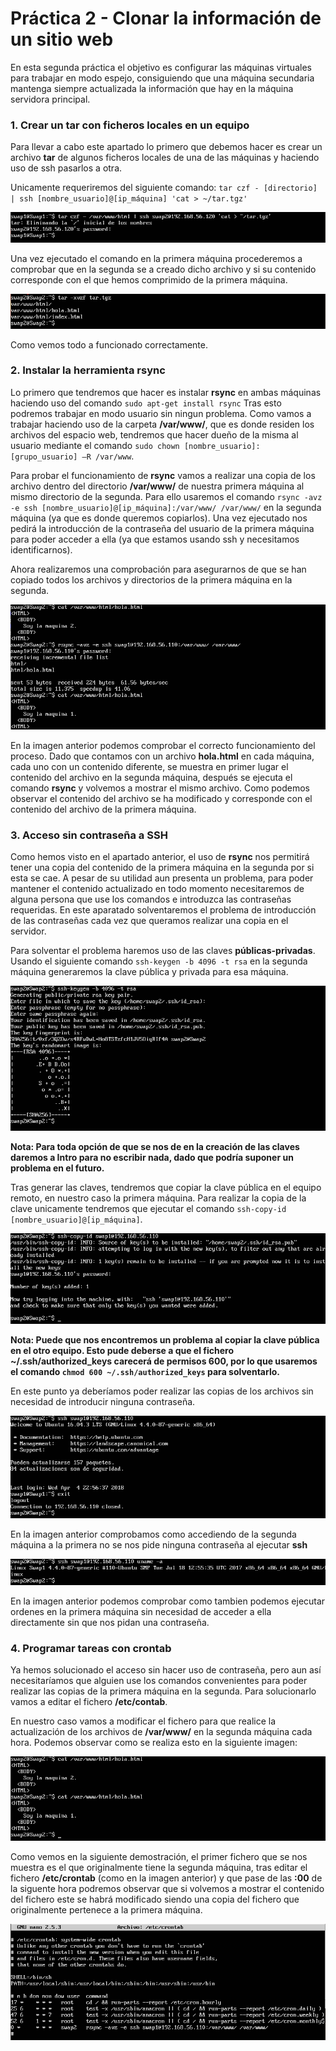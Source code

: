 # Práctica 2 - Clonar la información de un sitio web

En esta segunda práctica el objetivo es configurar las máquinas virtuales para trabajar en modo espejo, consiguiendo que una máquina secundaria mantenga siempre actualizada la información que hay en la máquina servidora principal.

### 1. Crear un tar con ficheros locales en un equipo
Para llevar a cabo este apartado lo primero que debemos hacer es crear un archivo **tar** de algunos ficheros locales de una de las máquinas y haciendo uso de ssh pasarlos a otra.

Unicamente requeriremos del siguiente comando: `tar czf - [directorio] | ssh [nombre_usuario]@[ip_máquina] 'cat > ~/tar.tgz'`

<p align="center"> <img src="https://github.com/JmZero/SWAP/blob/master/Practica2/tar1.png"> </p>

Una vez ejecutado el comando en la primera máquina procederemos a comprobar que en la segunda se a creado dicho archivo y si su contenido corresponde con el que hemos comprimido de la primera máquina.

<p align="center"> <img src="https://github.com/JmZero/SWAP/blob/master/Practica2/tar2.png"> </p>

Como vemos todo a funcionado correctamente.

### 2. Instalar la herramienta rsync
Lo primero que tendremos que hacer es instalar **rsync** en ambas máquinas haciendo uso del comando `sudo apt-get install rsync`
Tras esto podremos trabajar en modo usuario sin ningun problema.
Como vamos a trabajar haciendo uso de la carpeta **/var/www/**, que es donde residen los archivos del espacio web, tendremos que hacer dueño de la misma al usuario mediante el comando `sudo chown [nombre_usuario]:[grupo_usuario] –R /var/www`.

Para probar el funcionamiento de **rsync** vamos a realizar una copia de los archivo dentro del directorio **/var/www/** de nuestra primera máquina al mismo directorio de la segunda. Para ello usaremos el comando `rsync -avz -e ssh [nombre_usuario]@[ip_máquina]:/var/www/ /var/www/` en la segunda máquina (ya que es donde queremos copiarlos). Una vez ejecutado nos pedirá la introducción de la contraseña del usuario de la primera máquina para poder acceder a ella (ya que estamos usando ssh y necesitamos identificarnos).

Ahora realizaremos una comprobación para asegurarnos de que se han copiado todos los archivos y directorios de la primera máquina en la segunda.

<p align="center"> <img src="https://github.com/JmZero/SWAP/blob/master/Practica2/rsync.png"> </p>

En la imagen anterior podemos comprobar el correcto funcionamiento del proceso. Dado que contamos con un archivo **hola.html** en cada máquina, cada uno con un contenido diferente, se muestra en primer lugar el contenido del archivo en la segunda máquina, después se ejecuta el comando **rsync** y volvemos a mostrar el mismo archivo. Como podemos observar el contenido del archivo se ha modificado y corresponde con el contenido del archivo de la primera máquina.

### 3. Acceso sin contraseña a SSH
Como hemos visto en el apartado anterior, el uso de **rsync** nos permitirá tener una copia del contenido de la primera máquina en la segunda por si esta se cae. A pesar de su utilidad aun presenta un problema, para poder mantener el contenido actualizado en todo momento necesitaremos de alguna persona que use los comandos e introduzca las contraseñas requeridas. En este aparatado solventaremos el problema de introducción de las contraseñas cada vez que queramos realizar una copia en el servidor.

Para solventar el problema haremos uso de las claves **públicas-privadas**. Usando el siguiente comando `ssh-keygen -b 4096 -t rsa` en la segunda máquina generaremos la clave pública y privada para esa máquina.

<p align="center"> <img src="https://github.com/JmZero/SWAP/blob/master/Practica2/keygen1.png"> </p>

**Nota: Para toda opción de que se nos de en la creación de las claves daremos a Intro para no escribir nada, dado que podría suponer un problema en el futuro.**

Tras generar las claves, tendremos que copiar la clave pública en el equipo remoto, en nuestro caso la primera máquina. Para realizar la copia de la clave unicamente tendremos que ejecutar el comando `ssh-copy-id [nombre_usuario]@[ip_máquina]`.

<p align="center"> <img src="https://github.com/JmZero/SWAP/blob/master/Practica2/keygen2.png"> </p>

**Nota: Puede que nos encontremos un problema al copiar la clave pública en el otro equipo. Esto pude deberse a que el fichero ~/.ssh/authorized_keys carecerá de permisos 600, por lo que usaremos el comando `chmod 600 ~/.ssh/authorized_keys` para solventarlo.**

En este punto ya deberíamos poder realizar las copias de los archivos sin necesidad de introducir ninguna contraseña.

<p align="center"> <img src="https://github.com/JmZero/SWAP/blob/master/Practica2/keygen3.png"> </p>

En la imagen anterior comprobamos como accediendo de la segunda máquina a la primera no se nos pide ninguna contraseña al ejecutar **ssh**

<p align="center"> <img src="https://github.com/JmZero/SWAP/blob/master/Practica2/keygen4.png"> </p>

En la imagen anterior podemos comprobar como tambien podemos ejecutar ordenes en la primera máquina sin necesidad de acceder a ella directamente sin que nos pidan una contraseña.

### 4. Programar tareas con crontab
Ya hemos solucionado el acceso sin hacer uso de contraseña, pero aun así necesitaríamos que alguien use los comandos convenientes para poder realizar las copias de la primera máquina en la segunda. Para solucionarlo vamos a editar el fichero **/etc/contab**.

En nuestro caso vamos a modificar el fichero para que realice la actualización de los archivos de **/var/www/** en la segunda máquina cada hora. Podemos observar como se realiza esto en la siguiente imagen:

<p align="center"> <img src="https://github.com/JmZero/SWAP/blob/master/Practica2/crontab1.png"> </p>

Como vemos en la siguiente demostración, el primer fichero que se nos muestra es el que originalmente tiene la segunda máquina, tras editar el fichero **/etc/crontab** (como en la imagen anterior) y que pase de las **:00** de la siguente hora podremos observar que si volvemos a mostrar el contenido del fichero este se habrá modificado siendo una copia del fichero que originalmente pertenece a la primera máquina.

<p align="center"> <img src="https://github.com/JmZero/SWAP/blob/master/Practica2/crontab2.png"> </p>
